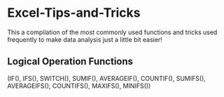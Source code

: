 # Excel-Tips-and-Tricks
This a compilation of the most commonly used functions and tricks used frequently to make data analysis just a little bit easier!
## Logical Operation Functions
(IF(), IFS(), SWITCH(),
SUMIF(), AVERAGEIF(), COUNTIF(), SUMIFS(), AVERAGEIFS(), COUNTIFS(), MAXIFS(),
MINIFS())

